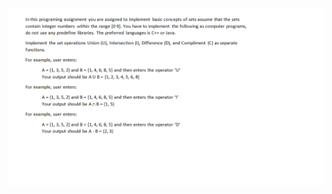 ![Alt text](https://github.com/Doingitgud/basic_automata_assignment_1/blob/main/ScreenShot/basic_automata_assignment_1_screenshot.png?raw=true "Assignment_1")
